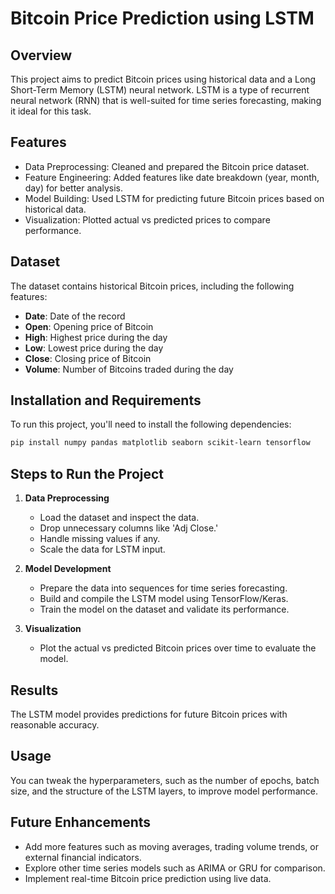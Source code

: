 

# Bitcoin Price Prediction using LSTM

## Overview
This project aims to predict Bitcoin prices using historical data and a Long Short-Term Memory (LSTM) neural network. LSTM is a type of recurrent neural network (RNN) that is well-suited for time series forecasting, making it ideal for this task.

## Features
- Data Preprocessing: Cleaned and prepared the Bitcoin price dataset.
- Feature Engineering: Added features like date breakdown (year, month, day) for better analysis.
- Model Building: Used LSTM for predicting future Bitcoin prices based on historical data.
- Visualization: Plotted actual vs predicted prices to compare performance.
  
## Dataset
The dataset contains historical Bitcoin prices, including the following features:
- **Date**: Date of the record
- **Open**: Opening price of Bitcoin
- **High**: Highest price during the day
- **Low**: Lowest price during the day
- **Close**: Closing price of Bitcoin
- **Volume**: Number of Bitcoins traded during the day

## Installation and Requirements
To run this project, you'll need to install the following dependencies:

```bash
pip install numpy pandas matplotlib seaborn scikit-learn tensorflow
```

## Steps to Run the Project

1. **Data Preprocessing**
   - Load the dataset and inspect the data.
   - Drop unnecessary columns like 'Adj Close.'
   - Handle missing values if any.
   - Scale the data for LSTM input.

2. **Model Development**
   - Prepare the data into sequences for time series forecasting.
   - Build and compile the LSTM model using TensorFlow/Keras.
   - Train the model on the dataset and validate its performance.

3. **Visualization**
   - Plot the actual vs predicted Bitcoin prices over time to evaluate the model.

## Results
The LSTM model provides predictions for future Bitcoin prices with reasonable accuracy.

## Usage
You can tweak the hyperparameters, such as the number of epochs, batch size, and the structure of the LSTM layers, to improve model performance.

## Future Enhancements
- Add more features such as moving averages, trading volume trends, or external financial indicators.
- Explore other time series models such as ARIMA or GRU for comparison.
- Implement real-time Bitcoin price prediction using live data.


